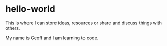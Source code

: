 # hello-world
This is where I can store ideas, resources or share and discuss things with others. 

My name is Geoff and I am learning to code.
